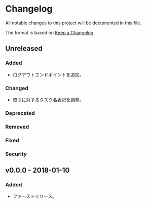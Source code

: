# Changelog
All notable changes to this project will be documented in this file.

The format is based on [Keep a Changelog](http://keepachangelog.com/).

## Unreleased
### Added
- ログアウトエンドポイントを追加。

### Changed
- 取引に対するタスク名表記を調整。

### Deprecated

### Removed

### Fixed

### Security


## v0.0.0 - 2018-01-10
### Added
- ファーストリリース。
